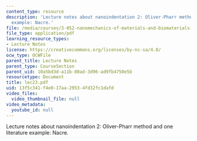 ```yaml
---
content_type: resource
description: 'Lecture notes about nanoindentation 2: Oliver-Pharr method and one literature
  example: Nacre.'
file: /media/courses/3-052-nanomechanics-of-materials-and-biomaterials-spring-2007/13f5c341f4e017aa29534fd32fc1dafd_lec23.pdf
file_type: application/pdf
learning_resource_types:
- Lecture Notes
license: https://creativecommons.org/licenses/by-nc-sa/4.0/
ocw_type: OCWFile
parent_title: Lecture Notes
parent_type: CourseSection
parent_uid: 10a5bd3d-a11b-80ad-3d96-ad9fb4750e5b
resourcetype: Document
title: lec23.pdf
uid: 13f5c341-f4e0-17aa-2953-4fd32fc1dafd
video_files:
  video_thumbnail_file: null
video_metadata:
  youtube_id: null
---
```

Lecture notes about nanoindentation 2: Oliver-Pharr method and one literature example: Nacre.